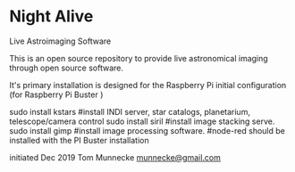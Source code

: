 # Night Alive 
Live Astroimaging Software

This is an open source repository to provide live astronomical imaging through open source software.

It's primary installation is designed for the Raspberry Pi
initial configuration (for Raspberry Pi Buster )

sudo install kstars  #install INDI server, star catalogs, planetarium, telescope/camera control
sudo install siril   #install image stacking serve. 
sudo install gimp    #install image processing software.
#node-red should be installed with the PI Buster installation



initiated Dec 2019  Tom Munnecke munnecke@gmail.com

